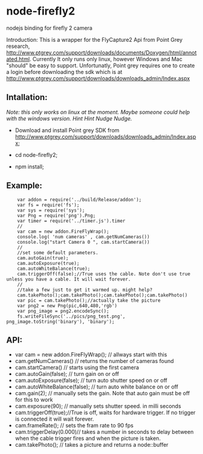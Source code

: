 node-firefly2
=============

nodejs binding for firefly 2 camera

Introduction:
This is a wrapper for the FlyCapture2 Api from Point Grey research, http://www.ptgrey.com/support/downloads/documents/Doxygen/html/annotated.html.
Currently It only runs only linux, however Windows and Mac "should" be easy to support.
Unfortunatly, Point grey requires one to create a login before downloading the sdk which is at http://www.ptgrey.com/support/downloads/downloads_admin/Index.aspx

Intallation:   
------------
<i> Note: this only works on linux at the moment. Maybe someone could help with the windows version. Hint Hint Nudge Nudge. </i>
* Download and install Point grey SDK from  http://www.ptgrey.com/support/downloads/downloads_admin/Index.aspx;
 
* cd node-firefly2;

* npm install;


Example:
--------

        var addon = require('../build/Release/addon');
        var fs = require('fs');
        var sys = require('sys');
        var Png = require('png').Png;
        var timer = require('../timer.js').timer
        //
        var cam = new addon.FireFlyWrap();
        console.log( 'num cameras' , cam.getNumCameras())
        console.log("start Camera 0 ", cam.startCamera())
        //
        //set some default parameters.
        cam.autoGain(true);
        cam.autoExposure(true);
        cam.autoWhiteBalance(true);
        cam.triggerOff(false);//True uses the cable. Note don't use true unless you have a cable. It will wait forever. 
        //
        //take a few just to get it warmed up. might help?
        cam.takePhoto();cam.takePhoto();cam.takePhoto();cam.takePhoto()
        var pic = cam.takePhoto();//actually take the picture
        var png2 = new Png(pic,640,480,'rgb')
        var png_image = png2.encodeSync();
        fs.writeFileSync('../pics/png_test.png', png_image.toString('binary'), 'binary');
        
API:
----

* var cam = new addon.FireFlyWrap(); // allways start with this
* cam.getNumCameras() // returns the number of cameras found
* cam.startCamera() // starts using the first camera
* cam.autoGain(false); // turn gain on or off
* cam.autoExposure(false); // turn auto shutter speed on or off
* cam.autoWhiteBalance(false); // turn auto white balance on or off
* cam.gain(2); // manually sets the gain. Note that auto gain must be off for this to work
* cam.exposure(90); // manually sets shutter speed. in milli seconds
* cam.triggerOff(true);//True is off, waits for hardware trigger. If no trigger is connected it will wait forever.
* cam.frameRate(); // sets the fram rate to 90 fps
* cam.triggerDelay(0.000)//  takes a number in seconds to delay between when the cable trigger fires and when the picture is taken. 
* cam.takePhoto(); // takes a picture and returns a node::buffer

      

